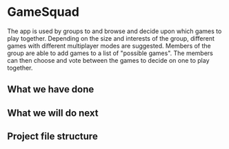 # GameSquad
The app is used by groups to and browse and decide upon which games to play together. Depending on the size and interests of the group, different games with different multiplayer modes are suggested. Members of the group are able to add games to a list of "possible games". The members can then choose and vote between the games to decide on one to play together.

## What we have done


## What we will do next


## Project file structure
